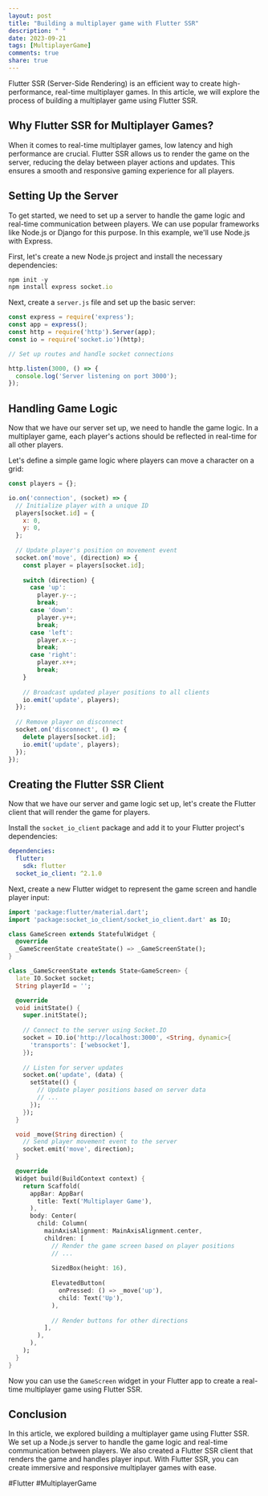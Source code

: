 ```yaml
---
layout: post
title: "Building a multiplayer game with Flutter SSR"
description: " "
date: 2023-09-21
tags: [MultiplayerGame]
comments: true
share: true
---
```


Flutter SSR (Server-Side Rendering) is an efficient way to create high-performance, real-time multiplayer games. In this article, we will explore the process of building a multiplayer game using Flutter SSR.

## Why Flutter SSR for Multiplayer Games?

When it comes to real-time multiplayer games, low latency and high performance are crucial. Flutter SSR allows us to render the game on the server, reducing the delay between player actions and updates. This ensures a smooth and responsive gaming experience for all players.

## Setting Up the Server

To get started, we need to set up a server to handle the game logic and real-time communication between players. We can use popular frameworks like Node.js or Django for this purpose. In this example, we'll use Node.js with Express.

First, let's create a new Node.js project and install the necessary dependencies:

```javascript
npm init -y
npm install express socket.io
```

Next, create a `server.js` file and set up the basic server:

```javascript
const express = require('express');
const app = express();
const http = require('http').Server(app);
const io = require('socket.io')(http);

// Set up routes and handle socket connections

http.listen(3000, () => {
  console.log('Server listening on port 3000');
});
```

## Handling Game Logic

Now that we have our server set up, we need to handle the game logic. In a multiplayer game, each player's actions should be reflected in real-time for all other players.

Let's define a simple game logic where players can move a character on a grid:

```javascript
const players = {};

io.on('connection', (socket) => {
  // Initialize player with a unique ID
  players[socket.id] = {
    x: 0,
    y: 0,
  };
  
  // Update player's position on movement event
  socket.on('move', (direction) => {
    const player = players[socket.id];
    
    switch (direction) {
      case 'up':
        player.y--;
        break;
      case 'down':
        player.y++;
        break;
      case 'left':
        player.x--;
        break;
      case 'right':
        player.x++;
        break;
    }
    
    // Broadcast updated player positions to all clients
    io.emit('update', players);
  });
  
  // Remove player on disconnect
  socket.on('disconnect', () => {
    delete players[socket.id];
    io.emit('update', players);
  });
});
```

## Creating the Flutter SSR Client

Now that we have our server and game logic set up, let's create the Flutter client that will render the game for players.

Install the `socket_io_client` package and add it to your Flutter project's dependencies:

```yaml
dependencies:
  flutter:
    sdk: flutter
  socket_io_client: ^2.1.0
```

Next, create a new Flutter widget to represent the game screen and handle player input:

```dart
import 'package:flutter/material.dart';
import 'package:socket_io_client/socket_io_client.dart' as IO;

class GameScreen extends StatefulWidget {
  @override
  _GameScreenState createState() => _GameScreenState();
}

class _GameScreenState extends State<GameScreen> {
  late IO.Socket socket;
  String playerId = '';

  @override
  void initState() {
    super.initState();
    
    // Connect to the server using Socket.IO
    socket = IO.io('http://localhost:3000', <String, dynamic>{
      'transports': ['websocket'],
    });
    
    // Listen for server updates
    socket.on('update', (data) {
      setState(() {
        // Update player positions based on server data
        // ...
      });
    });
  }

  void _move(String direction) {
    // Send player movement event to the server
    socket.emit('move', direction);
  }

  @override
  Widget build(BuildContext context) {
    return Scaffold(
      appBar: AppBar(
        title: Text('Multiplayer Game'),
      ),
      body: Center(
        child: Column(
          mainAxisAlignment: MainAxisAlignment.center,
          children: [
            // Render the game screen based on player positions
            // ...
            
            SizedBox(height: 16),
            
            ElevatedButton(
              onPressed: () => _move('up'),
              child: Text('Up'),
            ),
            
            // Render buttons for other directions
          ],
        ),
      ),
    );
  }
}
```

Now you can use the `GameScreen` widget in your Flutter app to create a real-time multiplayer game using Flutter SSR.

## Conclusion

In this article, we explored building a multiplayer game using Flutter SSR. We set up a Node.js server to handle the game logic and real-time communication between players. We also created a Flutter SSR client that renders the game and handles player input. With Flutter SSR, you can create immersive and responsive multiplayer games with ease.

#Flutter #MultiplayerGame